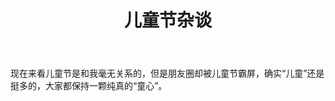 ﻿---
layout: post
title: 儿童节杂谈
category: 杂谈
description: 高效做事的好处
---
  现在来看儿童节是和我毫无关系的，但是朋友圈却被儿童节霸屏，确实“儿童”还是挺多的，大家都保持一颗纯真的“童心”。

